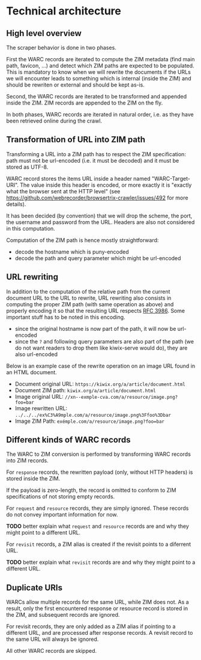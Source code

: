 # Technical architecture

## High level overview

The scraper behavior is done in two phases.

First the WARC records are iterated to compute the ZIM metadata (find main path, favicon, ...) and detect which ZIM paths are expected to be populated. This is mandatory to know when we will rewrite the documents if the URLs we will encounter leads to something which is internal (inside the ZIM) and should be rewriten or external and should be kept as-is.

Second, the WARC records are iterated to be transformed and appended inside the ZIM. ZIM records are appended to the ZIM on the fly.

In both phases, WARC records are iterated in natural order, i.e. as they have been retrieved online during the crawl.

## Transformation of URL into ZIM path

Transforming a URL into a ZIM path has to respect the ZIM specification: path must not be url-encoded (i.e. it must be decoded) and it must be stored as UTF-8.

WARC record stores the items URL inside a header named "WARC-Target-URI". The value inside this header is encoded, or more exactly it is "exactly what the browser sent at the HTTP level" (see https://github.com/webrecorder/browsertrix-crawler/issues/492 for more details).

It has been decided (by convention) that we will drop the scheme, the port, the username and password from the URL. Headers are also not considered in this computation.

Computation of the ZIM path is hence mostly straightforward:
- decode the hostname which is puny-encoded
- decode the path and query parameter which might be url-encoded

## URL rewriting

In addition to the computation of the relative path from the current document URL to the URL to rewrite, URL rewriting also consists in computing the proper ZIM path (with same operation as above) and properly encoding it so that the resulting URL respects [RFC 3986](https://datatracker.ietf.org/doc/html/rfc3986). Some important stuff has to be noted in this encoding.

- since the original hostname is now part of the path, it will now be url-encoded
- since the `?` and following query parameters are also part of the path (we do not want readers to drop them like kiwix-serve would do), they are also url-encoded

Below is an example case of the rewrite operation on an image URL found in an HTML document.

- Document original URL: `https://kiwix.org/a/article/document.html`
- Document ZIM path: `kiwix.org/a/article/document.html`
- Image original URL: `//xn--exmple-cva.com/a/resource/image.png?foo=bar`
- Image rewritten URL: `../../../ex%C3%A9mple.com/a/resource/image.png%3Ffoo%3Dbar`
- Image ZIM Path: `exémple.com/a/resource/image.png?foo=bar`

## Different kinds of WARC records

The WARC to ZIM conversion is performed by transforming WARC records into ZIM records.

For `response` records, the rewritten payload (only, without HTTP headers) is stored inside the ZIM.

If the payload is zero-length, the record is omitted to conform to ZIM specifications of not storing empty records.

For `request` and `resource` records, they are simply ignored. These records do not convey important information for now.

**TODO** better explain what `request` and `resource` records are and why they might point to a different URL.

For `revisit` records, a ZIM alias is created if the revisit points to a diferrent URL.

**TODO** better explain what `revisit` records are and why they might point to a different URL.

## Duplicate URIs

WARCs allow multiple records for the same URL, while ZIM does not. As a result, only the first encountered response or resource record is stored in the ZIM, and subsequent records are ignored.

For revisit records, they are only added as a ZIM alias if pointing to a different URL, and are processed after response records. A revisit record to the same URL will always be ignored.

All other WARC records are skipped.
